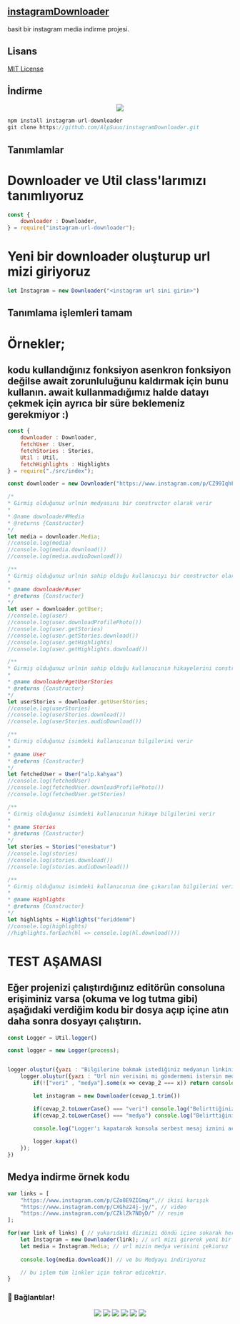 ## [instagramDownloader](https://github.com/AlpSuuu/instagramDownloader/)
basit bir instagram media indirme projesi.

## Lisans
[MIT License](https://github.com/AlpSuuu/instagramDownloader/blob/main/LICENSE)

## İndirme
<div align="center">
    <img src="https://komarev.com/ghpvc/?username=AlpSuuu&color=blue"/>
</div>  

```js
npm install instagram-url-downloader
git clone https://github.com/AlpSuuu/instagramDownloader.git
```
## Tanımlamlar
# Downloader ve Util class'larımızı tanımlıyoruz

```js
const { 
    downloader : Downloader,
} = require("instagram-url-downloader");
```
# Yeni bir downloader oluşturup url mizi giriyoruz
```js
let İnstagram = new Downloader("<instagram url sini girin>")
```
## Tanımlama işlemleri tamam

# Örnekler;

## kodu kullandığınız fonksiyon asenkron fonksiyon değilse await zorunluluğunu kaldırmak için bunu kullanın. await kullanmadığımız halde datayı çekmek için ayrıca bir süre beklemeniz gerekmiyor :)
 
```js
const { 
    downloader : Downloader,
    fetchUser : User,
    fetchStories : Stories,
    Util : Util,
    fetchHighlights : Highlights
} = require("./src/index");

const downloader = new Downloader("https://www.instagram.com/p/CZ99IqhFP80/");

/*
* Girmiş olduğunuz urlnin medyasını bir constructor olarak verir
* 
* @name downloader#Media
* @returns {Constructor}
*/
let media = downloader.Media;
//console.log(media)
//console.log(media.download())
//console.log(media.audioDownload())

/**
* Girmiş olduğunuz urlnin sahip olduğu kullanıcıyı bir constructor olarak verir
* 
* @name downloader#user
* @returns {Constructor}
*/
let user = downloader.getUser;
//console.log(user)
//console.log(user.downloadProfilePhoto())
//console.log(user.getStories)
//console.log(user.getStories.download())
//console.log(user.getHighlights)
//console.log(user.getHighlights.download())

/**
* Girmiş olduğunuz urlnin sahip olduğu kullanıcının hikayelerini constructor olarak verir
* 
* @name downloader#getUserStories
* @returns {Constructor}
*/
let userStories = downloader.getUserStories;
//console.log(userStories)
//console.log(userStories.download())
//console.log(userStories.audioDownload())

/**
* Girmiş olduğunuz isimdeki kullanıcının bilgilerini verir
* 
* @name User
* @returns {Constructor}
*/
let fetchedUser = User("alp.kahyaa")
//console.log(fetchedUser)
//console.log(fetchedUser.downloadProfilePhoto())
//console.log(fetchedUser.getStories)

/**
* Girmiş olduğunuz isimdeki kullanıcının hikaye bilgilerini verir
* 
* @name Stories
* @returns {Constructor}
*/
let stories = Stories("enesbatur")
//console.log(stories)
//console.log(stories.download())
//console.log(stories.audioDownload())

/**
* Girmiş olduğunuz isimdeki kullanıcının öne çıkarılan bilgilerini verir
* 
* @name Highlights
* @returns {Constructor}
*/
let highlights = Highlights("feriddemm")
//console.log(highlights)
//highlights.forEach(hl => console.log(hl.download()))
```

# TEST AŞAMASI

## Eğer projenizi çalıştırdığınız editörün consoluna erişiminiz varsa (okuma ve log tutma gibi) aşağıdaki verdiğim kodu bir dosya açıp içine atın daha sonra dosyayı çalıştırın.
```js
const Logger = Util.logger()

const logger = new Logger(process);


logger.oluştur({yazı : "Bilgilerine bakmak istediğiniz medyanın linkini giriniz...\r\n", ilkMesaj : true} , cevap_1=> {
    logger.oluştur({yazı : "Url nin verisini mi göndermemi istersin medyasını mı? lütfen sadece `veri` ya da `medya` olarak cevap verin!!!\r\n" , ilkMesaj : false}, cevap_2 => {
        if(!["veri" , "medya"].some(x => cevap_2 === x)) return console.log("lütfen sadece `medya` ya da `veri` yazınız!!!")

        let instagram = new Downloader(cevap_1.trim())

        if(cevap_2.toLowerCase() === "veri") console.log("Belirttiğiniz Urlnin bilgileri gönderiliyor...\n") , console.log(instagram.getData)
        if(cevap_2.toLowerCase() === "medya") console.log("Belirttiğiniz Urlnin Mediya bilgileri gönderiliyor...\n") , console.log(instagram.Media);
        
        console.log("Logger'ı kapatarak konsola serbest mesaj iznini açtım")

        logger.kapat()
    });
})
```
## Medya indirme örnek kodu
```js
var links = [
    "https://www.instagram.com/p/CZo8E9ZIGmq/",// ikisi karışık
    "https://www.instagram.com/p/CXGhz24j-jy/", // video 
    "https://www.instagram.com/p/CZklZk7N0yD/" // resim
];

for(var link of links) { // yukarıdaki dizimizi döndü içine sokarak her bir elementi teker teker çekiyoruz
    let İnstagram = new Downloader(link); // url mizi girerek yeni bir downloader oluşturuyoruz
    let media = İnstagram.Media; // url mizin medya verisini çekioruz
    
    console.log(media.download()) // ve bu Medyayı indiriyoruz

    // bu işlem tüm linkler için tekrar edicektir.
}
```
<h3>🌟 Bağlantılar!</h3>
<p align="center">
<a href="https://www.instagram.com/alp.kahyaa/" target"blank_"><img src="https://img.shields.io/badge/INSTAGRAM%20-DC3175.svg?&style=for-the-badge&logo=instagram&logoColor=white"></a>
<a href="https://twitch.tv/AlpSuuu" target"blank_"><img src="https://img.shields.io/badge/Twitch-9146FF?style=for-the-badge&logo=twitch&logoColor=white"></a>
<a href="https://open.spotify.com/user/5ksbqa8t6kdo38dmfi8nof51z?si=7389677a8b2e44ed" target"blank_"><img src="https://img.shields.io/badge/Spotify%20-1ed760.svg?&style=for-the-badge&logo=spotify&logoColor=white"></a>
<a href="mailto:alpkahya868@gmail.com?body=Merhaba" target"blank_"><img src="https://img.shields.io/badge/Gmail-09ffeb?style=for-the-badge&logo=gmail&logoColor=white"></a>
<a href="https://discord.com/users/721391768255594577" target"blank_"><img src="https://img.shields.io/badge/Discord-ffbb00?style=for-the-badge&logo=discord&logoColor=white"></a>
<a href="https://alpsu-u-teala.glitch.me" target"blank_"><img src="https://img.shields.io/badge/Website-ff0004?style=for-the-badge&logo=google&logoColor=white"></a>
</p>

